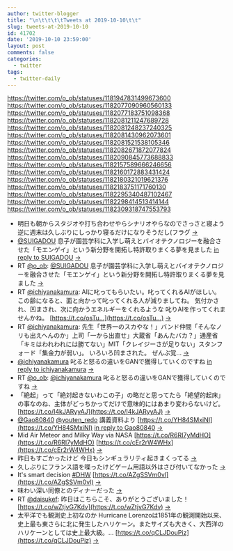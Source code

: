 ```yaml
---
author: twitter-blogger
title: "\n\t\t\t\tTweets at 2019-10-10\t\t"
slug: tweets-at-2019-10-10
id: 41702
date: '2019-10-10 23:59:00'
layout: post
comments: false
categories:
  - twitter
tags:
  - twitter-daily
---
```


https://twitter.com/o_ob/statuses/1181947831499673600 https://twitter.com/o_ob/statuses/1182077090960560133 https://twitter.com/o_ob/statuses/1182077183751098368 https://twitter.com/o_ob/statuses/1182081211247689728 https://twitter.com/o_ob/statuses/1182081248237240325 https://twitter.com/o_ob/statuses/1182081430962073601 https://twitter.com/o_ob/statuses/1182081521538105346 https://twitter.com/o_ob/statuses/1182082671872077824 https://twitter.com/o_ob/statuses/1182090845773688833 https://twitter.com/o_ob/statuses/1182157589666246656 https://twitter.com/o_ob/statuses/1182160172883431424 https://twitter.com/o_ob/statuses/1182180321019621376 https://twitter.com/o_ob/statuses/1182183751171760130 https://twitter.com/o_ob/statuses/1182295340487102467 https://twitter.com/o_ob/statuses/1182298414513414144 https://twitter.com/o_ob/statuses/1182309318747553793  

*   明日も朝からスタジオや打ち合わせやらシナリオやらなのでさっさと寝よう 逆に週末は久しぶりにしっかり寝るだけになりそうだし(フラグ [->](https://twitter.com/o_ob/statuses/1181947831499673600)
*   [@SUIGADOU](https://twitter.com/SUIGADOU) 息子が園芸学科に入学し萌えとバイオテクノロジーを融合させた「モエンゲイ」という新分野を開拓し特許取りまくる夢を見ました [in reply to SUIGADOU](https://twitter.com/SUIGADOU/statuses/1181948485223870464) [->](https://twitter.com/o_ob/statuses/1182077090960560133)
*   RT [@o_ob](https://twitter.com/o_ob): [@SUIGADOU](https://twitter.com/SUIGADOU) 息子が園芸学科に入学し萌えとバイオテクノロジーを融合させた「モエンゲイ」という新分野を開拓し特許取りまくる夢を見ました [->](https://twitter.com/o_ob/statuses/1182077183751098368)
*   RT [@ichiyanakamura](https://twitter.com/ichiyanakamura): AIに叱ってもらいたい。叱ってくれるAIがほしい。 この齢になると、面と向かって叱ってくれる人が減りましてね。 気付かされ、凹まされ、次に向かうエネルギーをくれるような 叱りAIを作ってくれませんかね。 [https://t.co/osTu…](https://t.co/osTu…) [->](https://twitter.com/o_ob/statuses/1182081211247689728)
*   RT [@ichiyanakamura](https://twitter.com/ichiyanakamura): 先生「世界一のスカやな！」バンド仲間「そんなノリも出えへんのか」上司「一から出直せ」大蔵省「あんたバカ？」通産省「キミはわれわれには勝てない」MIT「クレイジーさが足りない」スタンフォード「集金力が弱い」。 いろいろ凹まされた。 ぜんぶ覚… [->](https://twitter.com/o_ob/statuses/1182081248237240325)
*   [@ichiyanakamura](https://twitter.com/ichiyanakamura) 叱ると怒るの違いをGANで獲得していくのですね [in reply to ichiyanakamura](https://twitter.com/ichiyanakamura/statuses/1182081055232266241) [->](https://twitter.com/o_ob/statuses/1182081430962073601)
*   RT [@o_ob](https://twitter.com/o_ob): [@ichiyanakamura](https://twitter.com/ichiyanakamura) 叱ると怒るの違いをGANで獲得していくのですね [->](https://twitter.com/o_ob/statuses/1182081521538105346)
*   「絶起」って「絶対起きないわこの子」の略だと思ってたら「絶望的起床」の事なのね、主体がどっちかってだけで意味的にはあまり変わらないけど。 [https://t.co/I4kJARyyAJ](https://t.co/I4kJARyyAJ) [->](https://twitter.com/o_ob/statuses/1182082671872077824)
*   [@Gao80840](https://twitter.com/Gao80840) [@youten_redo](https://twitter.com/youten_redo) 講義資料より [https://t.co/YH84SMxiNI](https://t.co/YH84SMxiNI) [in reply to Gao80840](https://twitter.com/Gao80840/statuses/1182084552958758912) [->](https://twitter.com/o_ob/statuses/1182090845773688833)
*   Mid Air Meteor and Milky Way via NASA [https://t.co/R6RI7yMdHO](https://t.co/R6RI7yMdHO) [https://t.co/cEr2rW4WHx](https://t.co/cEr2rW4WHx) [->](https://twitter.com/o_ob/statuses/1182157589666246656)
*   昨日もすごかったけど 今日もシンギュラリティ起きまくってる [->](https://twitter.com/o_ob/statuses/1182160172883431424)
*   久しぶりにフランス語を喋ったけどゲーム用語以外はさび付いてなかった [->](https://twitter.com/o_ob/statuses/1182180321019621376)
*   It's smart decision [#DHW](https://twitter.com/search?q=%23DHW&src=hash) [https://t.co/AZgSSVm0vl](https://t.co/AZgSSVm0vl) [->](https://twitter.com/o_ob/statuses/1182183751171760130)
*   味わい深い同僚とのディナーだった [->](https://twitter.com/o_ob/statuses/1182295340487102467)
*   RT [@daisukef](https://twitter.com/daisukef): 昨日はこちらこそ、ありがとうございました！ [https://t.co/wZtjvG7Kdv](https://t.co/wZtjvG7Kdv) [->](https://twitter.com/o_ob/statuses/1182298414513414144)
*   太平洋でも観測史上初なのか Hurricane Lorenzoは1851年の観測開始以来、史上最も東さらに北に発生したハリケーン。またサイズも大きく、大西洋のハリケーンとしては史上最大級。… [https://t.co/qCLJDouPiz](https://t.co/qCLJDouPiz) [->](https://twitter.com/o_ob/statuses/1182309318747553793)